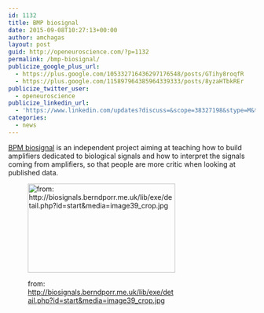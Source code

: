 ```yaml
---
id: 1132
title: BMP biosignal
date: 2015-09-08T10:27:13+00:00
author: amchagas
layout: post
guid: http://openeuroscience.com/?p=1132
permalink: /bmp-biosignal/
publicize_google_plus_url:
  - https://plus.google.com/105332716436297176548/posts/GTihy8roqfR
  - https://plus.google.com/115897964385964339333/posts/8yzaHTbkREr
publicize_twitter_user:
  - openeuroscience
publicize_linkedin_url:
  - 'https://www.linkedin.com/updates?discuss=&scope=38327198&stype=M&topic=6046946683047206912&type=U&a=U2nR'
categories:
  - news
---
```

[BPM biosignal](http://openeuroscience.com/human-electrophysiology/bio-signal/) is an independent project aiming at teaching how to build amplifiers dedicated to biological signals and how to interpret the signals coming from amplifiers, so that people are more critic when looking at published data.<figure id="attachment_1124" style="width: 300px" class="wp-caption aligncenter">

[<img class="size-medium wp-image-1124" src="https://i2.wp.com/openeuroscience.com/wp-content/uploads/2015/09/bio_signal.jpg?resize=300%2C181" alt="from: http://biosignals.berndporr.me.uk/lib/exe/detail.php?id=start&media=image39_crop.jpg" width="300" height="181" srcset="https://i2.wp.com/openeuroscience.com/wp-content/uploads/2015/09/bio_signal.jpg?w=900 900w, https://i2.wp.com/openeuroscience.com/wp-content/uploads/2015/09/bio_signal.jpg?resize=300%2C181 300w, https://i2.wp.com/openeuroscience.com/wp-content/uploads/2015/09/bio_signal.jpg?resize=768%2C464 768w" sizes="(max-width: 300px) 100vw, 300px" data-recalc-dims="1" />](https://i2.wp.com/openeuroscience.com/wp-content/uploads/2015/09/bio_signal.jpg)<figcaption class="wp-caption-text">from: http://biosignals.berndporr.me.uk/lib/exe/detail.php?id=start&media=image39_crop.jpg</figcaption></figure>